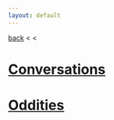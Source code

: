 ```yaml
---
layout: default
---
```


[back](../) < <

# [Conversations](conversations/)

# [Oddities](oddities/)
